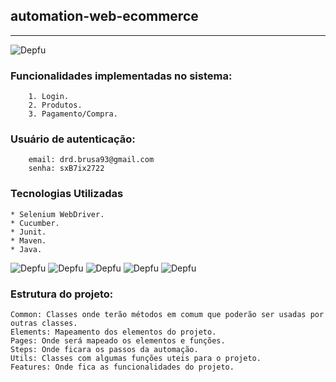 ## automation-web-ecommerce
---------------------------------------------------------------------------------------------------------------

![Depfu](https://img.shields.io/badge/functionality-pattern-lightgrey)

### Funcionalidades implementadas no sistema:

```
    1. Login.
    2. Produtos.
    3. Pagamento/Compra.
```

### Usuário de autenticação:

```
    email: drd.brusa93@gmail.com
    senha: sxB7ix2722
```

### Tecnologias Utilizadas ###
```
* Selenium WebDriver.
* Cucumber.
* Junit.
* Maven.
* Java.
```

![Depfu](https://img.shields.io/badge/selenium-3.141.59-success) ![Depfu](https://img.shields.io/badge/cucumber-4.8.1-success) ![Depfu](https://img.shields.io/badge/junit-4.13.2-success) ![Depfu](https://img.shields.io/badge/maven-18-success) ![Depfu](https://img.shields.io/badge/java-8-success)

### Estrutura do projeto:
```
Common: Classes onde terão métodos em comum que poderão ser usadas por outras classes.
Elements: Mapeamento dos elementos do projeto.
Pages: Onde será mapeado os elementos e funções.
Steps: Onde ficara os passos da automação.
Utils: Classes com algumas funções uteis para o projeto.
Features: Onde fica as funcionalidades do projeto.
```
